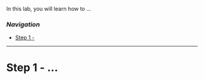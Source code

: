 In this lab, you will learn how to ...

### _Navigation_
- [Step 1 - ](#)
---

# Step 1 - ...

<!-- 
Perform change (e.g. update parameter metadata)
Run Set-ModuleReadMe
Run a local test (must be fixed)
Run a test via the pipeline
Create a PR and attach the badge
Stretch: Undo changes to e.g. global variables & settings.json
-->